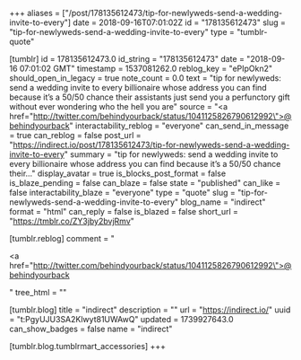 +++
aliases = ["/post/178135612473/tip-for-newlyweds-send-a-wedding-invite-to-every"]
date = 2018-09-16T07:01:02Z
id = "178135612473"
slug = "tip-for-newlyweds-send-a-wedding-invite-to-every"
type = "tumblr-quote"

[tumblr]
id = 178135612473.0
id_string = "178135612473"
date = "2018-09-16 07:01:02 GMT"
timestamp = 1537081262.0
reblog_key = "ePIpOkn2"
should_open_in_legacy = true
note_count = 0.0
text = "tip for newlyweds: send a wedding invite to every billionaire whose address you can find because it&rsquo;s a 50/50 chance their assistants just send you a perfunctory gift without ever wondering who the hell you are"
source = "<a href=\"http://twitter.com/behindyourback/status/1041125826790612992\">@behindyourback</a>"
interactability_reblog = "everyone"
can_send_in_message = true
can_reblog = false
post_url = "https://indirect.io/post/178135612473/tip-for-newlyweds-send-a-wedding-invite-to-every"
summary = "tip for newlyweds: send a wedding invite to every billionaire whose address you can find because it’s a 50/50 chance their..."
display_avatar = true
is_blocks_post_format = false
is_blaze_pending = false
can_blaze = false
state = "published"
can_like = false
interactability_blaze = "everyone"
type = "quote"
slug = "tip-for-newlyweds-send-a-wedding-invite-to-every"
blog_name = "indirect"
format = "html"
can_reply = false
is_blazed = false
short_url = "https://tmblr.co/ZY3jby2bvjRmv"

[tumblr.reblog]
comment = "<p><a href=\"http://twitter.com/behindyourback/status/1041125826790612992\">@behindyourback</a></p>"
tree_html = ""

[tumblr.blog]
title = "indirect"
description = ""
url = "https://indirect.io/"
uuid = "t:PgyUJU3SA2Klwyt81UWAwQ"
updated = 1739927643.0
can_show_badges = false
name = "indirect"

[tumblr.blog.tumblrmart_accessories]
+++
